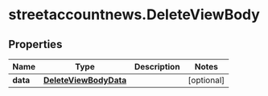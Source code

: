 # streetaccountnews.DeleteViewBody

## Properties

Name | Type | Description | Notes
------------ | ------------- | ------------- | -------------
**data** | [**DeleteViewBodyData**](DeleteViewBodyData.md) |  | [optional] 


